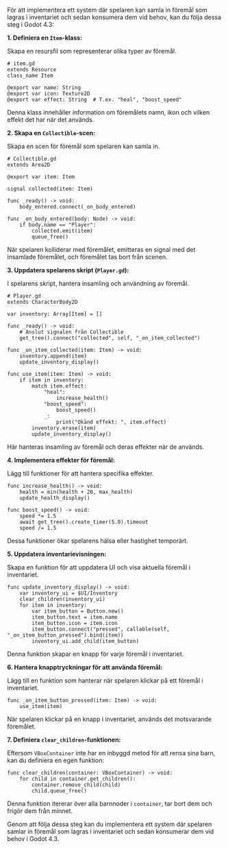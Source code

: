 För att implementera ett system där spelaren kan samla in föremål som lagras i inventariet och sedan konsumera dem vid behov, kan du följa dessa steg i Godot 4.3:

**1. Definiera en `Item`-klass:**

Skapa en resursfil som representerar olika typer av föremål.

```gdscript
# item.gd
extends Resource
class_name Item

@export var name: String
@export var icon: Texture2D
@export var effect: String  # T.ex. "heal", "boost_speed"
```

Denna klass innehåller information om föremålets namn, ikon och vilken effekt det har när det används.

**2. Skapa en `Collectible`-scen:**

Skapa en scen för föremål som spelaren kan samla in.

```gdscript
# Collectible.gd
extends Area2D

@export var item: Item

signal collected(item: Item)

func _ready() -> void:
    body_entered.connect(_on_body_entered)

func _on_body_entered(body: Node) -> void:
    if body.name == "Player":
        collected.emit(item)
        queue_free()
```

När spelaren kolliderar med föremålet, emitteras en signal med det insamlade föremålet, och föremålet tas bort från scenen.

**3. Uppdatera spelarens skript (`Player.gd`):**

I spelarens skript, hantera insamling och användning av föremål.

```gdscript
# Player.gd
extends CharacterBody2D

var inventory: Array[Item] = []

func _ready() -> void:
    # Anslut signalen från Collectible
    get_tree().connect("collected", self, "_on_item_collected")

func _on_item_collected(item: Item) -> void:
    inventory.append(item)
    update_inventory_display()

func use_item(item: Item) -> void:
    if item in inventory:
        match item.effect:
            "heal":
                increase_health()
            "boost_speed":
                boost_speed()
            _:
                print("Okänd effekt: ", item.effect)
        inventory.erase(item)
        update_inventory_display()
```

Här hanteras insamling av föremål och deras effekter när de används.

**4. Implementera effekter för föremål:**

Lägg till funktioner för att hantera specifika effekter.

```gdscript
func increase_health() -> void:
    health = min(health + 20, max_health)
    update_health_display()

func boost_speed() -> void:
    speed *= 1.5
    await get_tree().create_timer(5.0).timeout
    speed /= 1.5
```

Dessa funktioner ökar spelarens hälsa eller hastighet temporärt.

**5. Uppdatera inventarievisningen:**

Skapa en funktion för att uppdatera UI och visa aktuella föremål i inventariet.

```gdscript
func update_inventory_display() -> void:
    var inventory_ui = $UI/Inventory
    clear_children(inventory_ui)
    for item in inventory:
        var item_button = Button.new()
        item_button.text = item.name
        item_button.icon = item.icon
        item_button.connect("pressed", callable(self, "_on_item_button_pressed").bind(item))
        inventory_ui.add_child(item_button)
```

Denna funktion skapar en knapp för varje föremål i inventariet.

**6. Hantera knapptryckningar för att använda föremål:**

Lägg till en funktion som hanterar när spelaren klickar på ett föremål i inventariet.

```gdscript
func _on_item_button_pressed(item: Item) -> void:
    use_item(item)
```

När spelaren klickar på en knapp i inventariet, används det motsvarande föremålet.

**7. Definiera `clear_children`-funktionen:**

Eftersom `VBoxContainer` inte har en inbyggd metod för att rensa sina barn, kan du definiera en egen funktion:

```gdscript
func clear_children(container: VBoxContainer) -> void:
    for child in container.get_children():
        container.remove_child(child)
        child.queue_free()
```

Denna funktion itererar över alla barnnoder i `container`, tar bort dem och frigör dem från minnet.

Genom att följa dessa steg kan du implementera ett system där spelaren samlar in föremål som lagras i inventariet och sedan konsumerar dem vid behov i Godot 4.3. 